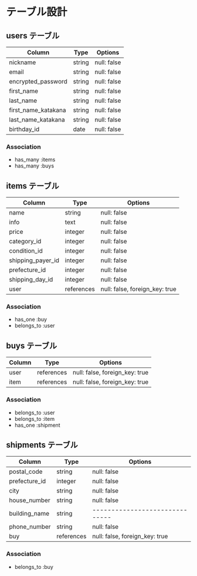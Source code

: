 # テーブル設計

## users テーブル

| Column              | Type   | Options     |
| --------------------| ------ | ----------- |
| nickname            | string | null: false |
| email               | string | null: false |
| encrypted_password  | string | null: false |
| first_name          | string | null: false |
| last_name           | string | null: false |
| first_name_katakana | string | null: false |
| last_name_katakana  | string | null: false |
| birthday_id         | date   | null: false |

### Association

- has_many :items
- has_many :buys

## items テーブル

| Column            | Type       | Options                        |
| ----------------- | ---------- | ------------------------------ |
| name              | string     | null: false                    |
| info              | text       | null: false                    |
| price             | integer    | null: false                    |
| category_id       | integer    | null: false                    |
| condition_id      | integer    | null: false                    |
| shipping_payer_id | integer    | null: false                    |
| prefecture_id     | integer    | null: false                    |
| shipping_day_id   | integer    | null: false                    |
| user              | references | null: false, foreign_key: true |

### Association

- has_one :buy
- belongs_to :user

## buys テーブル

| Column      | Type       | Options                        |
| ----------- | ---------- | ------------------------------ |
| user        | references | null: false, foreign_key: true |
| item        | references | null: false, foreign_key: true |

### Association

- belongs_to :user
- belongs_to :item
- has_one    :shipment


## shipments テーブル

| Column        | Type       | Options                        |
| ------------- | ---------- | ------------------------------ |
| postal_code   | string     | null: false                    |
| prefecture_id | integer    | null: false                    |
| city          | string     | null: false                    |
| house_number  | string     | null: false                    |
| building_name | string     | ------------------------------ |
| phone_number  | string     | null: false                    |
| buy           | references | null: false, foreign_key: true |

### Association

- belongs_to :buy